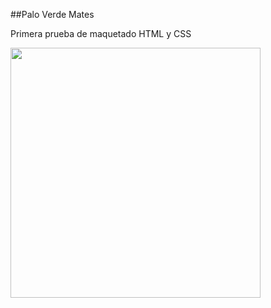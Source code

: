 ##Palo Verde Mates

Primera prueba de maquetado HTML y CSS

<p>
  <img height="400" src="./maquetadoPV.png" />
</p>